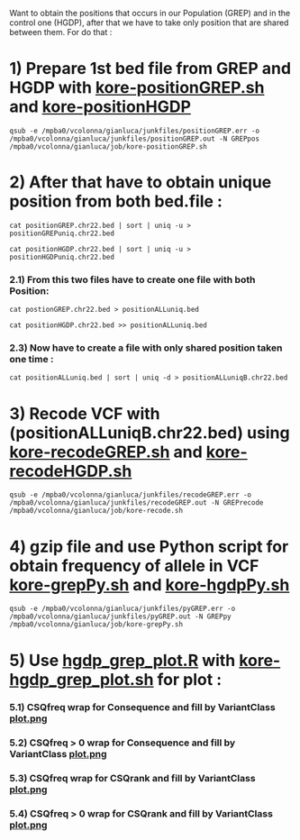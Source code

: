 Want to obtain the positions that occurs in our Population (GREP) and in the control one (HGDP), after that we have to take only 
position that are shared between them. For do that :

# 1) Prepare 1st bed file from GREP and HGDP with [kore-positionGREP.sh](kore-positionGREP.sh) and [kore-positionHGDP](kore-positionHGDP.sh)
```
qsub -e /mpba0/vcolonna/gianluca/junkfiles/positionGREP.err -o /mpba0/vcolonna/gianluca/junkfiles/positionGREP.out -N GREPpos /mpba0/vcolonna/gianluca/job/kore-positionGREP.sh 
```
# 2) After that have to obtain unique position from both bed.file :
```
cat positionGREP.chr22.bed | sort | uniq -u > positionGREPuniq.chr22.bed
```
```
cat positionHGDP.chr22.bed | sort | uniq -u > positionHGDPuniq.chr22.bed
```
### 2.1) From this two files have to create one file with both Position:
```
cat postionGREP.chr22.bed > positionALLuniq.bed
```
```
cat positionHGDP.chr22.bed >> positionALLuniq.bed
```
### 2.3) Now have to create a file with only shared position taken one time :
```
cat positionALLuniq.bed | sort | uniq -d > positionALLuniqB.chr22.bed
```
# 3) Recode VCF with (positionALLuniqB.chr22.bed) using [kore-recodeGREP.sh](kore-recodeGREP.sh) and [kore-recodeHGDP.sh](kore-recodeHGDP.sh)
```
qsub -e /mpba0/vcolonna/gianluca/junkfiles/recodeGREP.err -o /mpba0/vcolonna/gianluca/junkfiles/recodeGREP.out -N GREPrecode /mpba0/vcolonna/gianluca/job/kore-recode.sh 
```
# 4) gzip file  and use Python script for obtain frequency of allele in VCF [kore-grepPy.sh](kore-grepPy.sh) and [kore-hgdpPy.sh](kore-hgdpPy.sh)
```
qsub -e /mpba0/vcolonna/gianluca/junkfiles/pyGREP.err -o /mpba0/vcolonna/gianluca/junkfiles/pyGREP.out -N GREPpy /mpba0/vcolonna/gianluca/job/kore-grepPy.sh 
```
# 5) Use [hgdp_grep_plot.R](hgdp_grep_plot.R) with [kore-hgdp_grep_plot.sh](kore-hgdp_grep_plot.sh) for plot :

### 5.1) CSQfreq wrap for Consequence and  fill by VariantClass [plot.png](plotWrapConsequence.png)

### 5.2) CSQfreq > 0 wrap for Consequence and  fill by VariantClass [plot.png](plotWrapConsequenceMTZ.png)

### 5.3) CSQfreq wrap for CSQrank and  fill by VariantClass [plot.png](plotWrapCSQrank.png)

### 5.4) CSQfreq > 0 wrap for CSQrank and  fill by VariantClass [plot.png](plotWrapCSQrankMTZ.png)
